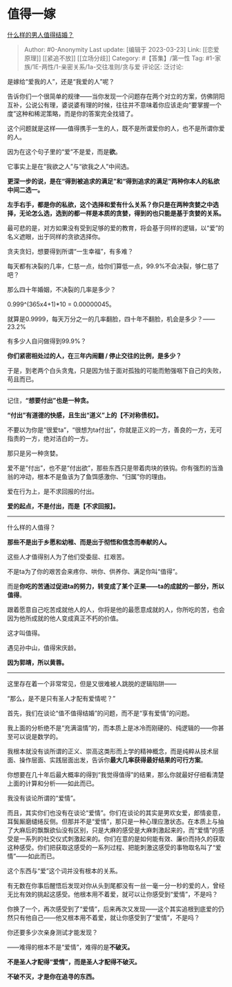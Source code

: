 # 值得一嫁
[什么样的男人值得结婚？](https://www.zhihu.com/question/22035988/answer/887331920)

> Author: #0-Anonymity
> Last update: [编辑于 2023-03-23]
> Link: [[恋爱原理]] [[紧追不放]] [[立场分歧]]
> Category: #【答集】/第一性
> Tag: #1-家族/1E-两性/1-亲密关系/1a-交往准则/贪与爱
> 评论区:
> 泛讨论:

是嫁给“爱我的人”，还是“我爱的人”呢？

告诉你们一个很简单的规律——当你发现一个问题存在两个对立的方案，仿佛阴阳互补，公说公有理，婆说婆有理的时候，往往并不意味着你应该走向“要掌握一个度”这种和稀泥策略，而是你的答案完全找错了。

这个问题就是这样——值得携手一生的人，既不是所谓爱你的人，也不是所谓你爱的人。

因为在这个句子里的“爱”不是爱，而是**欲**。

它事实上是在“我欲之人”与“欲我之人”中间选。

**更深一步的说，是在“得到被追求的满足”和“得到追求的满足”两种你本人的私欲中间二选一。**

**左手右手，都是你的私欲，这个选择和爱有什么关系？你只是在两种贪婪之中选择，无论怎么选，选到的都一样是本质的贪婪，得到的也只能是基于贪婪的关系。**

最可悲的是，对方如果没有受到足够的爱的教育，将会基于同样的逻辑，以“爱”的名义遮眼，出于同样的贪欲选择你。

贪夫贪妇，想要得到所谓“一生幸福”，有多难？

每天都有决裂的几率，仁慈一点，给你们算低一点，99.9%不会决裂，够仁慈了吧？

那么四十年婚姻，不决裂的几率是多少？

0.999^(365x4+1)*10 = 0.00000045。

就算是0.9999，每天万分之一的几率翻脸，四十年不翻脸，机会是多少？——23.2%

有多少人自问做得到99.9%？

**你们紧密相处过的人，在三年内闹翻 / 停止交往的比例，是多少？**

于是，到老两个白头贪鬼，只是因为怯于面对孤独的可能而勉强咽下自己的失败，苟且而已。

---

记住，**“想要付出”也是一种贪。**

**“付出”有道德的快感，且生出“道义”上的【不对称债权】。**

不要以为你是“很爱ta”，“很想为ta付出”，你就是正义的一方，善良的一方，无可指责的一方，绝对洁白的一方。

那只是另一种贪婪。

爱不是“付出”，也不是“付出欲”，那些东西只是带着肉块的铁钩。你有强烈的当渔翁的冲动，根本不是鱼该为了鱼饵感激你、“归属”你的理由。

爱在行为上，是不求回报的付出。

**爱的起点，不是付出，而是【不求回报】。**

---

什么样的人值得？

**那些不是出于乡愿和幼稚、而是出于彻悟和信念而奉献的人。**

这些人才值得别人为了他们受委屈、扛艰苦。

不是ta为了你的艰苦会来疼你、哄你、供养你、满足你叫“值得”。

而是**你吃的苦通过促进ta的努力，转变成了某个正果——ta的成就的一部分，所以值得**。

跟着愿意自己吃苦成就他人的人，你将是他的最愿意成就的人，你所吃的苦，也会因为他所成就的他人变成真正不朽的价值。

这才叫值得。

遇见孙中山，值得宋庆龄。

**因为郭靖，所以黄蓉。**

---

这里存在着一个非常常见，但是又很难被人跳脱的逻辑陷阱——

“那么，是不是只有圣人才配有爱情呢？”

首先，我们在谈论“值不值得结婚”的问题，而不是“享有爱情”的问题。

我上面的分析绝不是“充满温情”的，而本质上是冰冷而刚硬的、纯逻辑的——你甚至可以说是数学的。

我根本就没有谈所谓的正义、崇高这类形而上学的精神概念，而是纯粹从技术层面、操作层面、实践层面出发，告诉你**最大几率获得最好结果的可行方案**。

你想要在几十年后最大概率的得到“我觉得值得”的结果，那么你就最好仔细看清楚上面的计算和分析——如此而已。

我没有谈论所谓的“爱情”。

而且，其实你们也没有在谈论“爱情”。你们在谈论的其实是男欢女爱，郎情妾意，耳鬓厮磨缱绻反侧。但那并不是“爱情”，那只是一种心理应激状态。在本质上与抽了大麻后的飘飘欲仙没有区别，只是大麻的感受是大麻刺激起来的，而“爱情”的感受是一系列的社交仪式刺激起来的。你们在意的是如何能有效、廉价而持久的获取这种感受。你们把获取这感受的一系列过程、把能刺激这感受的事物取名叫了“爱情”——如此而已。

这个东西与“爱”这个词并没有根本的关系。

有无数在你事后醒悟后发现对你从头到尾都没有一丝一毫一分一秒的爱的人，曾经无比有效的挑起这感受。他根本用不着爱，就可以让你感受到“爱情”，不是吗？

你换了一个，再次感受到了“爱情”，后来再次又发现——这个其实追根到底爱的仍然只有他自己——他又根本用不着爱，就让你感受到了“爱情”，不是吗？

你还要多少次亲身测试才能发现？

——难得的根本不是“爱情”，难得的是**不破灭。**

**不是圣人才配得“爱情”，而是圣人才配得不破灭。**

**不破不灭，才是你在追寻的东西。**
